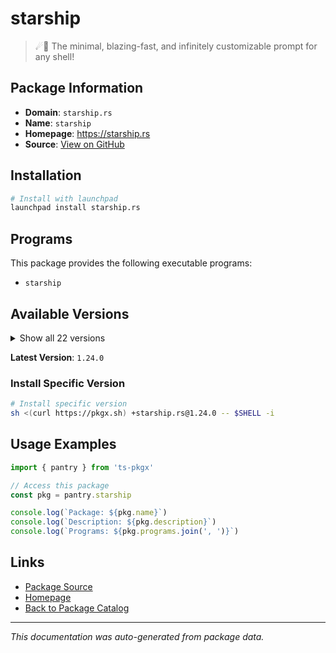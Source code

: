 # starship

> ☄🌌️ The minimal, blazing-fast, and infinitely customizable prompt for any shell!

## Package Information

- **Domain**: `starship.rs`
- **Name**: `starship`
- **Homepage**: https://starship.rs
- **Source**: [View on GitHub](https://github.com/pkgxdev/pantry/tree/main/projects/starship.rs/package.yml)

## Installation

```bash
# Install with launchpad
launchpad install starship.rs
```

## Programs

This package provides the following executable programs:

- `starship`

## Available Versions

<details>
<summary>Show all 22 versions</summary>

- `1.24.0`, `1.23.0`, `1.22.1`, `1.22.0`, `1.21.1`
- `1.21.0`, `1.20.1`, `1.20.0`, `1.19.0`, `1.18.2`
- `1.18.1`, `1.18.0`, `1.17.1`, `1.17.0`, `1.16.0`
- `1.15.0`, `1.14.2`, `1.14.1`, `1.14.0`, `1.13.1`
- `1.13.0`, `1.12.0`

</details>

**Latest Version**: `1.24.0`

### Install Specific Version

```bash
# Install specific version
sh <(curl https://pkgx.sh) +starship.rs@1.24.0 -- $SHELL -i
```

## Usage Examples

```typescript
import { pantry } from 'ts-pkgx'

// Access this package
const pkg = pantry.starship

console.log(`Package: ${pkg.name}`)
console.log(`Description: ${pkg.description}`)
console.log(`Programs: ${pkg.programs.join(', ')}`)
```

## Links

- [Package Source](https://github.com/pkgxdev/pantry/tree/main/projects/starship.rs/package.yml)
- [Homepage](https://starship.rs)
- [Back to Package Catalog](../../package-catalog.md)

---

*This documentation was auto-generated from package data.*
